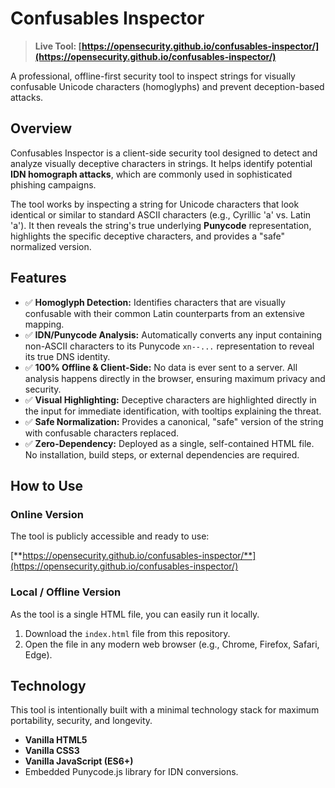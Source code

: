 # Confusables Inspector

> **Live Tool: [https://opensecurity.github.io/confusables-inspector/](https://opensecurity.github.io/confusables-inspector/)**

A professional, offline-first security tool to inspect strings for visually confusable Unicode characters (homoglyphs) and prevent deception-based attacks.


## Overview

Confusables Inspector is a client-side security tool designed to detect and analyze visually deceptive characters in strings. It helps identify potential **IDN homograph attacks**, which are commonly used in sophisticated phishing campaigns.

The tool works by inspecting a string for Unicode characters that look identical or similar to standard ASCII characters (e.g., Cyrillic 'а' vs. Latin 'a'). It then reveals the string's true underlying **Punycode** representation, highlights the specific deceptive characters, and provides a "safe" normalized version.

## Features

-   ✅ **Homoglyph Detection:** Identifies characters that are visually confusable with their common Latin counterparts from an extensive mapping.
-   ✅ **IDN/Punycode Analysis:** Automatically converts any input containing non-ASCII characters to its Punycode `xn--...` representation to reveal its true DNS identity.
-   ✅ **100% Offline & Client-Side:** No data is ever sent to a server. All analysis happens directly in the browser, ensuring maximum privacy and security.
-   ✅ **Visual Highlighting:** Deceptive characters are highlighted directly in the input for immediate identification, with tooltips explaining the threat.
-   ✅ **Safe Normalization:** Provides a canonical, "safe" version of the string with confusable characters replaced.
-   ✅ **Zero-Dependency:** Deployed as a single, self-contained HTML file. No installation, build steps, or external dependencies are required.

## How to Use

### Online Version

The tool is publicly accessible and ready to use:

[**https://opensecurity.github.io/confusables-inspector/**](https://opensecurity.github.io/confusables-inspector/)

### Local / Offline Version

As the tool is a single HTML file, you can easily run it locally.

1.  Download the `index.html` file from this repository.
2.  Open the file in any modern web browser (e.g., Chrome, Firefox, Safari, Edge).

## Technology

This tool is intentionally built with a minimal technology stack for maximum portability, security, and longevity.

-   **Vanilla HTML5**
-   **Vanilla CSS3**
-   **Vanilla JavaScript (ES6+)**
-   Embedded Punycode.js library for IDN conversions.
